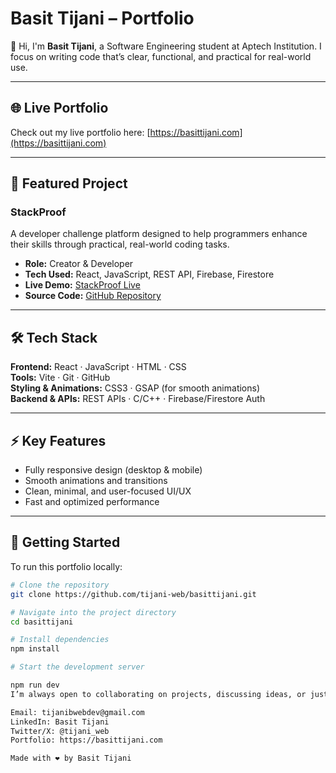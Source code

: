 # Basit Tijani – Portfolio

👋 Hi, I'm **Basit Tijani**, a Software Engineering student at Aptech Institution. I focus on writing code that’s clear, functional, and practical for real-world use.

---

## 🌐 Live Portfolio
Check out my live portfolio here: [https://basittijani.com](https://basittijani.com)  

---

## 📂 Featured Project
### StackProof
A developer challenge platform designed to help programmers enhance their skills through practical, real-world coding tasks.  

- **Role:** Creator & Developer  
- **Tech Used:** React, JavaScript, REST API, Firebase, Firestore  
- **Live Demo:** [StackProof Live](https://tijani-web.github.io/stack-proof-app/)  
- **Source Code:** [GitHub Repository](https://github.com/tijani-web/stack-proof-app)  

---

## 🛠 Tech Stack
**Frontend:** React · JavaScript · HTML · CSS  
**Tools:** Vite · Git · GitHub  
**Styling & Animations:** CSS3 · GSAP (for smooth animations)  
**Backend & APIs:** REST APIs · C/C++ · Firebase/Firestore Auth  

---

## ⚡ Key Features
- Fully responsive design (desktop & mobile)  
- Smooth animations and transitions  
- Clean, minimal, and user-focused UI/UX  
- Fast and optimized performance  

---

## 🚀 Getting Started
To run this portfolio locally:

```bash
# Clone the repository
git clone https://github.com/tijani-web/basittijani.git

# Navigate into the project directory
cd basittijani

# Install dependencies
npm install

# Start the development server

npm run dev
I’m always open to collaborating on projects, discussing ideas, or just chatting about tech!

Email: tijanibwebdev@gmail.com
LinkedIn: Basit Tijani
Twitter/X: @tijani_web
Portfolio: https://basittijani.com

Made with ❤️ by Basit Tijani
